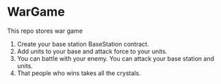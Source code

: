 # WarGame
This repo stores war game

1. Create your base station BaseStation contract.
2. Add units to your base and attack force to your units. 
3. You can battle with your enemy. You can attack your base station and units.
4. That people who wins takes all the crystals.
